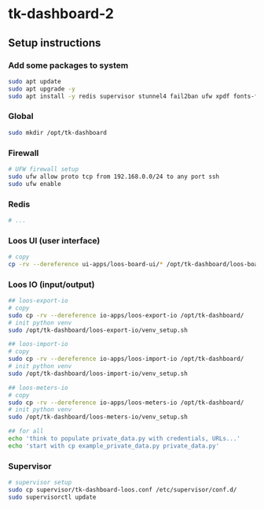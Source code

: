 # tk-dashboard-2


## Setup instructions

### Add some packages to system

```bash
sudo apt update
sudo apt upgrade -y
sudo apt install -y redis supervisor stunnel4 fail2ban ufw xpdf fonts-freefont-ttf
```

### Global

```bash
sudo mkdir /opt/tk-dashboard
```

### Firewall 

```bash
# UFW firewall setup
sudo ufw allow proto tcp from 192.168.0.0/24 to any port ssh
sudo ufw enable
```

### Redis

```bash
# ...
```

### Loos UI (user interface)

```bash
# copy
cp -rv --dereference ui-apps/loos-board-ui/* /opt/tk-dashboard/loos-board-ui/
```

### Loos IO (input/output)

```bash
## loos-export-io
# copy
sudo cp -rv --dereference io-apps/loos-export-io /opt/tk-dashboard/
# init python venv
sudo /opt/tk-dashboard/loos-export-io/venv_setup.sh

## loos-import-io
# copy
sudo cp -rv --dereference io-apps/loos-import-io /opt/tk-dashboard/
# init python venv
sudo /opt/tk-dashboard/loos-import-io/venv_setup.sh

## loos-meters-io
# copy
sudo cp -rv --dereference io-apps/loos-meters-io /opt/tk-dashboard/
# init python venv
sudo /opt/tk-dashboard/loos-meters-io/venv_setup.sh

## for all
echo 'think to populate private_data.py with credentials, URLs...'
echo 'start with cp example_private_data.py private_data.py'
```

### Supervisor

```bash
# supervisor setup
sudo cp supervisor/tk-dashboard-loos.conf /etc/supervisor/conf.d/
sudo supervisorctl update
```